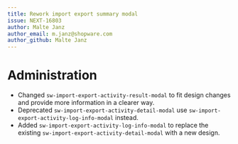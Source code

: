 ```yaml
---
title: Rework import export summary modal
issue: NEXT-16803
author: Malte Janz
author_email: m.janz@shopware.com 
author_github: Malte Janz
---
```

# Administration
* Changed `sw-import-export-activity-result-modal` to fit design changes and provide more information in a clearer way.
* Deprecated `sw-import-export-activity-detail-modal` use `sw-import-export-activity-log-info-modal` instead.
* Added `sw-import-export-activity-log-info-modal` to replace the existing `sw-import-export-activity-detail-modal` with a new design.
